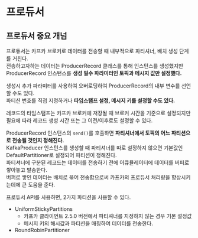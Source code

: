 # 프로듀서 
## 프로듀서 중요 개넘   

프로듀서는 카프카 브로커로 데이터를 전송할 때 내부적으로 파티셔너, 배치 생성 단계를 거친다.         
전송하고자하는 데이터는 ProducerRecord 클래스를 통해 인스턴스를 생성했지만          
ProducerRecord 인스턴스를 **생성 필수 파라미터인 토픽과 메시지 값만 설정했다.**    
 
생성시 추가 파라미터를 사용하여 오버로딩하여 ProducerRecord의 내부 변수를 선언할 수도 있다.   
파티션 번호를 직접 지정하거나 **타임스탬프 설정, 메시지 키를 설정할 수도 있다.**       

레코드의 타임스탬프는 카프카 브로커에 저장될 때 브로커 시간을 기준으로 설정되지만      
필요에 따라 레코드 생성 시간 또는 그 이전/이후로도 설정할 수 있다.    
 
ProducerRecord 인스턴스의 `send()`를 호출하면 **파티셔너에서 토픽의 어느 파티션으로 전송될 것인지 정해진다.**           
KafkaProducer 인스턴스를 생성할 때 파티셔너를 따로 설정하지 않으면 기본값인 DefaultPartitioner로 설정되어 파티션이 정해진다.     
파티셔너에 구분된 레코드는 데이터를 전송하기 전에 어큐뮬레이터에 데이터를 버퍼로 쌓아놓고 발송한다.       
버퍼로 쌓인 데이터는 배치로 묶어 전송함으로써 카프카의 프로듀서 처리량을 향상시키는데에 큰 도움을 준다.    

프로듀서 API를 사용하면, 2가지 파티션을 사용할 수 있다.  

* UniformStickyPartitions 
    * 카프카 클라이언트 2.5.0 버전에서 파티셔너를 지정하지 않는 경우 기본 설정값
    * 메시지 키의 해시값과 파티션을 매칭하여 데이터를 전송한다.   
* RoundRobinPartitioner 




   



